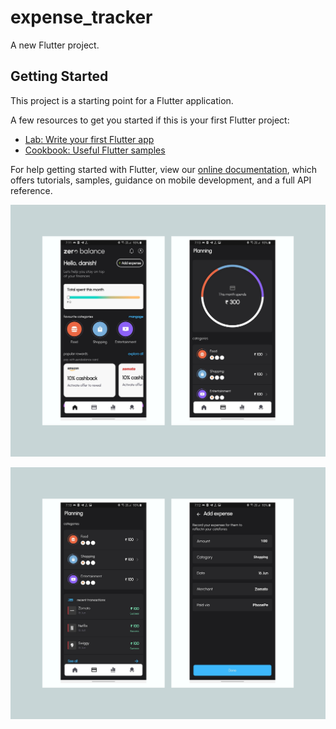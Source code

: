 # expense_tracker

A new Flutter project.

## Getting Started

This project is a starting point for a Flutter application.

A few resources to get you started if this is your first Flutter project:

- [Lab: Write your first Flutter app](https://flutter.dev/docs/get-started/codelab)
- [Cookbook: Useful Flutter samples](https://flutter.dev/docs/cookbook)

For help getting started with Flutter, view our
[online documentation](https://flutter.dev/docs), which offers tutorials,
samples, guidance on mobile development, and a full API reference.



![Example](https://raw.githubusercontent.com/da-nish/zero-balance-app-ui/master/2.png)


![Example](https://raw.githubusercontent.com/da-nish/zero-balance-app-ui/master/1.png)
